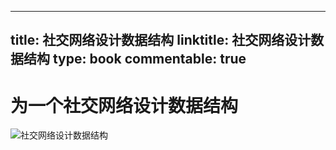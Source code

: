 
---
title: 社交网络设计数据结构
linktitle: 社交网络设计数据结构
type: book
commentable: true
---

# 为一个社交网络设计数据结构

![社交网络设计数据结构](https://pic.imgdb.cn/item/6059523f8322e6675c004a4c.png)

    
